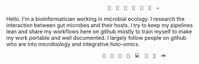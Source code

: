 ```
                                      🦠  🧫  🔬  🧬  🧪  💉  ☣ 
```
Hello. I'm a bioinformatician working in microbial ecology. I research the interaction between gut microbes and their hosts. I try to keep my pipelines lean and share my workflows here on github mostly to train myself to make my work portable and well documented. I largely follow people on github who are into microbiology and integrative holo-omics.
```
                                    🦾  🧑‍  🔬  🧑‍  💻  👾  💾  🚲
```
